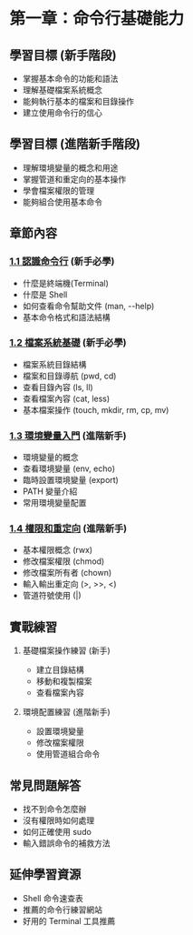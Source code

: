 # 第一章：命令行基礎能力

## 學習目標 (新手階段)
- 掌握基本命令的功能和語法
- 理解基礎檔案系統概念
- 能夠執行基本的檔案和目錄操作
- 建立使用命令行的信心

## 學習目標 (進階新手階段)
- 理解環境變量的概念和用途
- 掌握管道和重定向的基本操作
- 學會檔案權限的管理
- 能夠組合使用基本命令

## 章節內容

### [1.1 認識命令行](1-1.md) (新手必學)
- 什麼是終端機(Terminal)
- 什麼是 Shell
- 如何查看命令幫助文件 (man, --help)
- 基本命令格式和語法結構

### [1.2 檔案系統基礎](1-2.md) (新手必學)
- 檔案系統目錄結構
- 檔案和目錄導航 (pwd, cd)
- 查看目錄內容 (ls, ll)
- 查看檔案內容 (cat, less)
- 基本檔案操作 (touch, mkdir, rm, cp, mv)

### [1.3 環境變量入門](1-3.md) (進階新手)
- 環境變量的概念
- 查看環境變量 (env, echo)
- 臨時設置環境變量 (export)
- PATH 變量介紹
- 常用環境變量配置

### [1.4 權限和重定向](1-4.md) (進階新手)
- 基本權限概念 (rwx)
- 修改檔案權限 (chmod)
- 修改檔案所有者 (chown)
- 輸入輸出重定向 (>, >>, <)
- 管道符號使用 (|)

## 實戰練習
1. 基礎檔案操作練習 (新手)
   - 建立目錄結構
   - 移動和複製檔案
   - 查看檔案內容

2. 環境配置練習 (進階新手)
   - 設置環境變量
   - 修改檔案權限
   - 使用管道組合命令

## 常見問題解答
- 找不到命令怎麼辦
- 沒有權限時如何處理
- 如何正確使用 sudo
- 輸入錯誤命令的補救方法

## 延伸學習資源
- Shell 命令速查表
- 推薦的命令行練習網站
- 好用的 Terminal 工具推薦 
